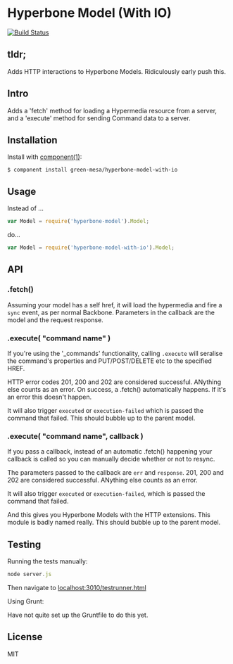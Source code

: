 # Hyperbone Model (With IO)

[![Build Status](https://travis-ci.org/green-mesa/hyperbone-model-with-io.png?branch=master)](https://travis-ci.org/green-mesa/hyperbone-model-with-io)


## tldr; 

Adds HTTP interactions to Hyperbone Models. Ridiculously early push this.

## Intro

Adds a 'fetch' method for loading a Hypermedia resource from a server, and a 'execute' method for sending Command data to a server. 

## Installation

  Install with [component(1)](http://component.io):

    $ component install green-mesa/hyperbone-model-with-io


## Usage

Instead of ...

```js
var Model = require('hyperbone-model').Model;
```

do...

```js
var Model = require('hyperbone-model-with-io').Model;
```

## API

### .fetch()

Assuming your model has a self href, it will load the hypermedia and fire a `sync` event, as per normal Backbone. Parameters in the callback
are the model and the request response.

### .execute( "command name" )

If you're using the '_commands' functionality, calling `.execute` will seralise the command's properties and PUT/POST/DELETE etc to the specified HREF. 

HTTP error codes 201, 200 and 202 are considered successful. ANything else counts as an error. 
On success, a .fetch() automatically happens. If it's an error this doesn't happen. 

It will also trigger `executed` or `execution-failed` which is passed the command that failed. This should bubble up to the parent model.

### .execute( "command name", callback )

If you pass a callback, instead of an automatic .fetch() happening your callback is called so you can manually decide whether or not to resync.

The parameters passed to the callback are `err` and `response`. 201, 200 and 202 are considered successful. ANything else counts as an error.

It will also trigger `executed` or `execution-failed`, which is passed the command that failed.

And this gives you Hyperbone Models with the HTTP extensions. This module is badly named really. This should bubble up to the parent model.

## Testing

Running the tests manually:

```js
node server.js
```

Then navigate to [localhost:3010/testrunner.html](http://localhost:3010/testrunner.html)

Using Grunt:

Have not quite set up the Gruntfile to do this yet.

## License

  MIT
